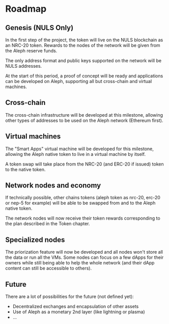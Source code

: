 # Roadmap

## Genesis (NULS Only)

In the first step of the project, the token will live on the NULS blockchain as an NRC-20 token. Rewards to the nodes of the network will be given from the Aleph reserve funds.

The only address format and public keys supported on the network will be NULS addresses.

At the start of this period, a proof of concept will be ready and applications can be developed on Aleph, supporting all but cross-chain and virtual machines.

## Cross-chain

The cross-chain infrastructure will be developed at this milestone, allowing other types of addresses to be used on the Aleph network (Ethereum first).

## Virtual machines

The "Smart Apps" virtual machine will be developed for this milestone, allowing the Aleph native token to live in a virtual machine by itself.

A token swap will take place from the NRC-20 (and ERC-20 if issued) token to the native token.

## Network nodes and economy

If technically possible, other chains tokens (aleph token as nrc-20, erc-20 or nep-5 for example) will be able to be swapped from and to the Aleph native token.

The network nodes will now receive their token rewards corresponding to the plan described in the Token chapter.

## Specialized nodes

The priorization feature will now be developed and all nodes won't store all the data or run all the VMs.
Some nodes can focus on a few dApps for their owners while still being able to help the whole network (and their dApp content can still be accessible to others).

## Future

There are a lot of possibilities for the future (not defined yet):

- Decentralized exchanges and encapsulation of other assets
- Use of Aleph as a monetary 2nd layer (like lightning or plasma)
- ...

